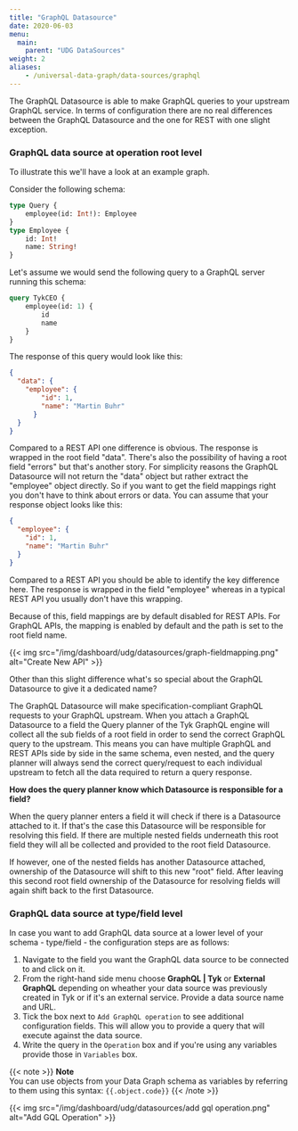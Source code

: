 ```yaml
---
title: "GraphQL Datasource"
date: 2020-06-03
menu:
  main:
    parent: "UDG DataSources"
weight: 2
aliases:
    - /universal-data-graph/data-sources/graphql
---
```


The GraphQL Datasource is able to make GraphQL queries to your upstream GraphQL service. In terms of configuration there are no real differences between the GraphQL Datasource and the one for REST with one slight exception.

### GraphQL data source at operation root level

To illustrate this we'll have a look at an example graph.

Consider the following schema:

```graphql
type Query {
    employee(id: Int!): Employee
}
type Employee {
    id: Int!
    name: String!
}
```

Let's assume we would send the following query to a GraphQL server running this schema:

```graphql
query TykCEO {
    employee(id: 1) {
        id
        name
    }
}
```

The response of this query would look like this:

```json
{
  "data": {
    "employee": {
        "id": 1,
        "name": "Martin Buhr"
      }
  }
}
```

Compared to a REST API one difference is obvious. The response is wrapped in the root field "data".
There's also the possibility of having a root field "errors" but that's another story.
For simplicity reasons the GraphQL Datasource will not return the "data" object but rather extract the "employee" object directly.
So if you want to get the field mappings right you don't have to think about errors or data.
You can assume that your response object looks like this:

````json
{
  "employee": {
    "id": 1,
    "name": "Martin Buhr"
  }
}
````

Compared to a REST API you should be able to identify the key difference here.
The response is wrapped in the field "employee" whereas in a typical REST API you usually don't have this wrapping.

Because of this, field mappings are by default disabled for REST APIs.
For GraphQL APIs, the mapping is enabled by default and the path is set to the root field name.

{{< img src="/img/dashboard/udg/datasources/graph-fieldmapping.png" alt="Create New API" >}}

Other than this slight difference what's so special about the GraphQL Datasource to give it a dedicated name?

The GraphQL Datasource will make specification-compliant GraphQL requests to your GraphQL upstream. When you attach a GraphQL Datasource to a field the Query planner of the Tyk GraphQL engine will collect all the sub fields of a root field in order to send the correct GraphQL query to the upstream. This means you can have multiple GraphQL and REST APIs side by side in the same schema, even nested, and the query planner will always send the correct query/request to each individual upstream to fetch all the data required to return a query response.

**How does the query planner know which Datasource is responsible for a field?**

When the query planner enters a field it will check if there is a Datasource attached to it.
If that's the case this Datasource will be responsible for resolving this field.
If there are multiple nested fields underneath this root field they will all be collected and provided to the root field Datasource.

If however, one of the nested fields has another Datasource attached, ownership of the Datasource will shift to this new "root" field.
After leaving this second root field ownership of the Datasource for resolving fields will again shift back to the first Datasource.

### GraphQL data source at type/field level

In case you want to add GraphQL data source at a lower level of your schema - type/field - the configuration steps are as follows:

1. Navigate to the field you want the GraphQL data source to be connected to and click on it.
2. From the right-hand side menu choose **GraphQL | Tyk** or **External GraphQL** depending on wheather your data source was previously created in Tyk or if it's an external service.
Provide a data source name and URL.
4. Tick the box next to `Add GraphQL operation` to see additional configuration fields. This will allow you to provide a query that will execute against the data source.
5. Write the query in the `Operation` box and if you're using any variables provide those in `Variables` box.

{{< note >}}
**Note**  
You can use objects from your Data Graph schema as variables by referring to them using this syntax: `{{.object.code}}`
{{< /note >}}


{{< img src="/img/dashboard/udg/datasources/add gql operation.png" alt="Add GQL Operation" >}}

